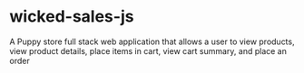 # wicked-sales-js
A Puppy store full stack web application that allows a user to view products, view product details, place items in cart, view cart summary, and place an order
